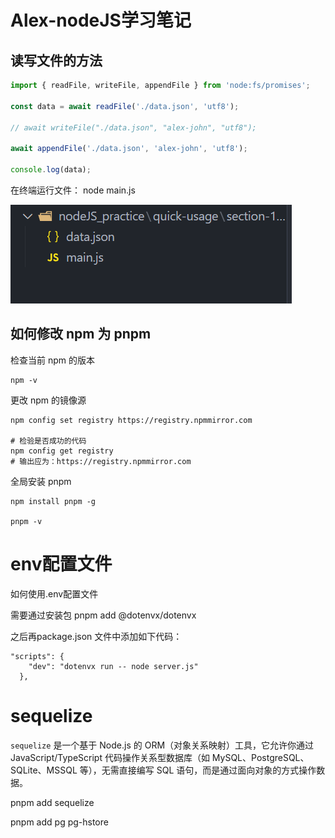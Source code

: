 # Alex-nodeJS学习笔记

## 读写文件的方法

```javascript
import { readFile, writeFile, appendFile } from 'node:fs/promises';

const data = await readFile('./data.json', 'utf8');

// await writeFile("./data.json", "alex-john", "utf8");

await appendFile('./data.json', 'alex-john', 'utf8');

console.log(data);
```

在终端运行文件： node  main.js

![](node笔记/image-20251025220850181.png)







## 如何修改 npm 为 pnpm

检查当前 npm 的版本

```
npm -v
```

更改 npm 的镜像源

```
npm config set registry https://registry.npmmirror.com

# 检验是否成功的代码
npm config get registry
# 输出应为：https://registry.npmmirror.com
```

全局安装 pnpm

```
npm install pnpm -g

pnpm -v
```

# env配置文件

如何使用.env配置文件

需要通过安装包  pnpm add @dotenvx/dotenvx

之后再package.json 文件中添加如下代码：

```
"scripts": {
    "dev": "dotenvx run -- node server.js"
  },
```

# sequelize

`sequelize` 是一个基于 Node.js 的 ORM（对象关系映射）工具，它允许你通过 JavaScript/TypeScript 代码操作关系型数据库（如 MySQL、PostgreSQL、SQLite、MSSQL 等），无需直接编写 SQL 语句，而是通过面向对象的方式操作数据。

pnpm add sequelize

pnpm add pg pg-hstore




